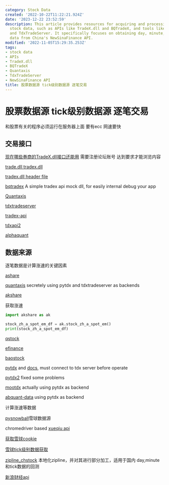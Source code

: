 ```yaml
---
category: Stock Data
created: '2022-10-22T11:22:21.924Z'
date: '2023-12-22 23:52:59'
description: This article provides resources for acquiring and processing tick-level
  stock data, such as APIs like TradeX.dll and BQTradeX, and tools like Quantaxis
  and TdxTradeServer. It specifically focuses on obtaining day, minute, and tick-level
  data from China's NewSinaFinance API.
modified: '2022-11-05T15:29:35.253Z'
tags:
- stock data
- APIs
- TradeX.dll
- BQTradeX
- Quantaxis
- TdxTradeServer
- NewSinaFinance API
title: 股票数据源 tick级别数据源 逐笔交易
---
```


# 股票数据源 tick级别数据源 逐笔交易

和股票有关的程序必须运行在服务器上面 要有ecc 网速要快

## 交易接口

[现在哪些券商的TradeX.dll接口还能用](https://www.55188.com/thread-8939286-1-1.html) 需要注册论坛账号 达到要求才能浏览内容

[trade.dll tradex.dll](https://github.com/James4Ever0/Order9)

[tradex.dll header file](https://github.com/296083197/ts/blob/master/TradeX-B/TradeXDemo-B/TradeX.h)

[bqtradex](https://github.com/sunwind/BQTradeX) A simple tradex api mock dll, for easily internal debug your app

[Quantaxis](https://github.com/yutiansut/QUANTAXIS)

[tdxtradeserver](https://github.com/corefan/TdxTradeServer)

[tradex-api](https://github.com/southtop/TradeX-API)

[tdxapi2](https://github.com/fswzb/tdxapi2)

[alphaquant](https://github.com/fswzb/alphaquant)

## 数据来源

逐笔数据是计算涨速的关键因素

[ashare](https://github.com/fswzb/Ashare)

[quantaxis](https://github.com/yutiansut/QUANTAXIS) secretely using pytdx and tdxtradeserver as backends

[akshare](https://github.com/akfamily/akshare)

获取涨速

```python
import akshare as ak

stock_zh_a_spot_em_df = ak.stock_zh_a_spot_em()
print(stock_zh_a_spot_em_df)
```

[qstock]()

[efinance](https://efinance.readthedocs.io/en/latest/index.html)

[baostock](http://baostock.com/baostock/index.php/A%E8%82%A1K%E7%BA%BF%E6%95%B0%E6%8D%AE)

[pytdx](https://gitee.com/better319/pytdx/) and [docs](https://rainx.gitbooks.io/pytdx/content/pytdx_hq.html), must connect to tdx server before operate

[pytdx2](https://github.com/liewhite/pytdx2) fixed some problems

[mootdx](https://github.com/TianShengBingFeiNiuRen/moo-tdx-api/tree/master/Lib/site-packages/mootdx/financial) actually using pytdx as backend

[abquant-data](https://github.com/yssource/abquant-data/blob/develop/abquant/data/tdx_api.py) using pytdx as backend

计算涨速等数据

[pysnowball](https://github.com/uname-yang/pysnowball)雪球数据源

chromedriver based [xueqiu api](https://github.com/1dot75cm/xueqiu)

[获取雪球cookie](https://blog.crackcreed.com/diy-xue-qiu-app-shu-ju-api/)

[雪球tick级别数据获取](https://github.com/easyQuant/trade_bundle/blob/master/index.py)

[zipline_chstock](https://github.com/fangshi1991/zipline_chstock) 本地化zipline，并对其进行部分加工，适用于国内 day,minute 和tick数据的回测

[新浪财经api](https://github.com/knotgd/option_data/blob/55dad688b0e351b7aae43919a2beac50c536aa3a/core/constant.py)
